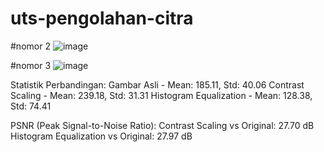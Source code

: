 # uts-pengolahan-citra

#nomor 2
![image](https://github.com/user-attachments/assets/c6bd7ed7-7a41-4e97-9508-f53af36a957d)

#nomor 3
![image](https://github.com/user-attachments/assets/88d78d21-996c-4f57-b506-bba022c5d195)


Statistik Perbandingan:
Gambar Asli - Mean: 185.11, Std: 40.06
Contrast Scaling - Mean: 239.18, Std: 31.31
Histogram Equalization - Mean: 128.38, Std: 74.41

PSNR (Peak Signal-to-Noise Ratio):
Contrast Scaling vs Original: 27.70 dB
Histogram Equalization vs Original: 27.97 dB
